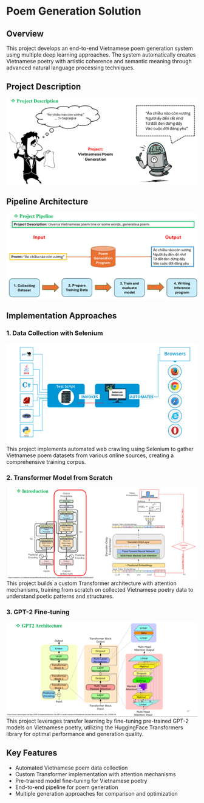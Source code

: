 # Poem Generation Solution

## Overview
This project develops an end-to-end Vietnamese poem generation system using multiple deep learning approaches. The system automatically creates Vietnamese poetry with artistic coherence and semantic meaning through advanced natural language processing techniques.

## Project Description
![](assets/description.png)

## Pipeline Architecture
![](assets/pipeline.png)

## Implementation Approaches

### 1. Data Collection with Selenium
![](assets/PoemDataCrawlingwithSelenium.png)
This project implements automated web crawling using Selenium to gather Vietnamese poem datasets from various online sources, creating a comprehensive training corpus.

### 2. Transformer Model from Scratch
![](assets/PoemGenerationFromScratch.png)
This project builds a custom Transformer architecture with attention mechanisms, training from scratch on collected Vietnamese poetry data to understand poetic patterns and structures.

### 3. GPT-2 Fine-tuning
![](assets/PoemGenerationGPT2.png)
This project leverages transfer learning by fine-tuning pre-trained GPT-2 models on Vietnamese poetry, utilizing the HuggingFace Transformers library for optimal performance and generation quality.

## Key Features
- Automated Vietnamese poem data collection
- Custom Transformer implementation with attention mechanisms
- Pre-trained model fine-tuning for Vietnamese poetry
- End-to-end pipeline for poem generation
- Multiple generation approaches for comparison and optimization

